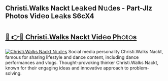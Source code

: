 ## Christi.Walks Nackt Le𝚊k𝚎d N𝚞𝚍es - Part-JIz Photos Vid𝚎o Le𝚊ks S6cX4

# <h2><a href="http://fbayuo.evod.top/?m=Christi.Walks+Nackt">🔗 👉🔴 Christi.Walks Nackt Vid𝚎o Ph𝚘t𝚘s</a></h2>

[![Christi.Walks Nackt N𝚞d𝚎s](https://i.imgur.com/8V9OHl7.gif)](http://fbayuo.evod.top/?m=Christi.Walks+Nackt)
Social media personality Christi.Walks Nackt, famous for sharing lifestyle and dance content, including dance performances and vlogs. Thought-provoking thinker Christi.Walks Nackt, known for their engaging ideas and innovative approach to problem-solving. 
